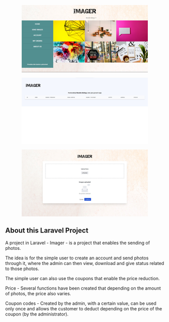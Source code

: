 <p align="center"><a href="https://laravel.com" target="_blank"><img src="https://github.com/mendim-bellaqa/imager/blob/main/public/images/readme/HOME.jpg" width="400"></a></p>

<p align="center"><a href="https://laravel.com" target="_blank"><img src="https://github.com/mendim-bellaqa/imager/blob/main/public/images/readme/ORDERS.jpg" width="400"></a></p>

<p align="center"><a href="https://laravel.com" target="_blank"><img src="https://github.com/mendim-bellaqa/imager/blob/main/public/images/readme/UPLOAD.jpg" width="400"></a></p>


## About this Laravel Project

A project in Laravel - Imager - is a project that enables the sending of photos.

The idea is for the simple user to create an account and send photos through it, where the admin can then view, download and give status related to those photos.

The simple user can also use the coupons that enable the price reduction.

Price - Several functions have been created that depending on the amount of photos, the price also varies.

Coupon codes - Created by the admin, with a certain value, can be used only once and allows the customer to deduct depending on the price of the coupon (by the administrator).
